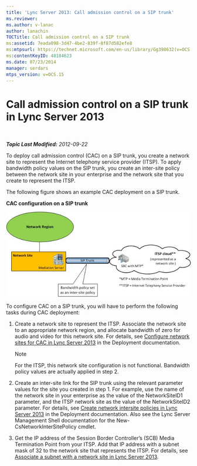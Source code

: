 ```yaml
---
title: 'Lync Server 2013: Call admission control on a SIP trunk'
ms.reviewer: 
ms.author: v-lanac
author: lanachin
TOCTitle: Call admission control on a SIP trunk
ms:assetid: 7eada098-3d47-4be2-839f-8f87d582efe8
ms:mtpsurl: https://technet.microsoft.com/en-us/library/Gg398632(v=OCS.15)
ms:contentKeyID: 48184623
ms.date: 07/23/2014
manager: serdars
mtps_version: v=OCS.15
---
```


<div data-xmlns="http://www.w3.org/1999/xhtml">

<div class="topic" data-xmlns="http://www.w3.org/1999/xhtml" data-msxsl="urn:schemas-microsoft-com:xslt" data-cs="http://msdn.microsoft.com/en-us/">

<div data-asp="http://msdn2.microsoft.com/asp">

# Call admission control on a SIP trunk in Lync Server 2013

</div>

<div id="mainSection">

<div id="mainBody">

<span> </span>

_**Topic Last Modified:** 2012-09-22_

To deploy call admission control (CAC) on a SIP trunk, you create a network site to represent the Internet telephony service provider (ITSP). To apply bandwidth policy values on the SIP trunk, you create an inter-site policy between the network site in your enterprise and the network site that you create to represent the ITSP.

The following figure shows an example CAC deployment on a SIP trunk.

**CAC configuration on a SIP trunk**

![Call Admission Control SIP Trunking diagram](images/Gg398632.276c0d8f-1dd5-4883-8499-c202399ddbe9(OCS.15).jpg "Call Admission Control SIP Trunking diagram")

To configure CAC on a SIP trunk, you will have to perform the following tasks during CAC deployment:

1.  Create a network site to represent the ITSP. Associate the network site to an appropriate network region, and allocate bandwidth of zero for audio and video for this network site. For details, see [Configure network sites for CAC in Lync Server 2013](lync-server-2013-configure-network-sites-for-cac.md) in the Deployment documentation.
    
    <div>
    

    > [!NOTE]  
    > For the ITSP, this network site configuration is not functional. Bandwidth policy values are actually applied in step 2.

    
    </div>

2.  Create an inter-site link for the SIP trunk using the relevant parameter values for the site you created in step 1. For example, use the name of the network site in your enterprise as the value of the NetworkSiteID1 parameter, and the ITSP network site as the value of the NetworkSiteID2 parameter. For details, see [Create network intersite policies in Lync Server 2013](lync-server-2013-create-network-intersite-policies.md) in the Deployment documentation. Also see the Lync Server Management Shell documentation for the New-CsNetworkInterSitePolicy cmdlet.

3.  Get the IP address of the Session Border Controller’s (SCB) Media Termination Point from your ITSP. Add that IP address with a subnet mask of 32 to the network site that represents the ITSP. For details, see [Associate a subnet with a network site in Lync Server 2013](lync-server-2013-associate-a-subnet-with-a-network-site.md).

</div>

<span> </span>

</div>

</div>

</div>

